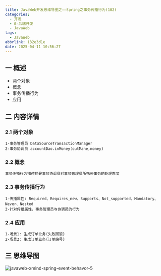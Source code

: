 ```yaml
---
title: JavaWeb开发思维导图之——Spring之事务传播行为(102)
categories:
  - 开发
  - G-后端开发
  - JavaWeb
tags:
  - JavaWeb
abbrlink: 132e3d1e
date: 2025-04-11 10:56:27
---
```

## 一 概述

* 两个对象
* 概念
* 事务传播行为
* 应用

<!--more-->

## 二 内容详情

### 2.1 两个对象

```
1-事务管理员 DataSourceTransactionManager
2-事务协调员 accountDao.inMoney(outMane,money)
```
### 2.2 概念

```
事务传播行为描述的是事务协调员对事务管理员所携带事务的处理态度
```

### 2.3 事务传播行为

```
1-传播属性: Required、Requires_new、Supports、Not_supported、Mandatory、Never、Nested
2-针对传播属性，事务管理员与协调员的行为
```

### 2.4 应用

```
1-场景1: 生成订单业务(失败回滚)
2-场景2: 生成订单业务(订单编号)
```

## 三 思维导图

![javaweb-xmind-spring-event-behavor-5][1]



[1]:https://cdn.jsdelivr.net/gh/PGzxc/CDN/blog-java/javaweb-xmind-spring-event-behavor-5.png